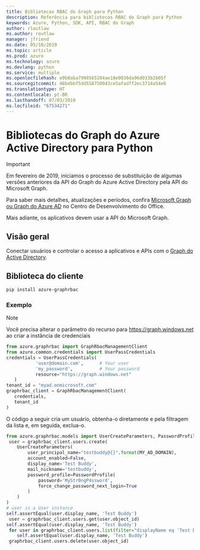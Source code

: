 ```yaml
---
title: Bibliotecas RBAC do Graph para Python
description: Referência para bibliotecas RBAC do Graph para Python
keywords: Azure, Python, SDK, API, RBAC do Graph
author: rloutlaw
ms.author: routlaw
manager: jfriend
ms.date: 05/10/2019
ms.topic: article
ms.prod: azure
ms.technology: azure
ms.devlang: python
ms.service: multiple
ms.openlocfilehash: e9b0aba7998565284ae18e0036da96d033b2b05f
ms.sourcegitcommit: 46bebbf5dd558750043ce5afadff2ec3714a54e6
ms.translationtype: HT
ms.contentlocale: pt-BR
ms.lasthandoff: 07/03/2019
ms.locfileid: "67534271"
---
```

# <a name="azure-active-directory-graph-libraries-for-python"></a>Bibliotecas do Graph do Azure Active Directory para Python

> [!IMPORTANT]
>
> Em fevereiro de 2019, iniciamos o processo de substituição de algumas versões anteriores da API do Graph do Azure Active Directory pela API do Microsoft Graph. 
>
> Para saber mais detalhes, atualizações e períodos, confira [Microsoft Graph ou Graph do Azure AD](https://dev.office.com/blogs/microsoft-graph-or-azure-ad-graph) no Centro de Desenvolvimento do Office.
>
> Mais adiante, os aplicativos devem usar a API do Microsoft Graph. 

## <a name="overview"></a>Visão geral 

Conectar usuários e controlar o acesso a aplicativos e APIs com o [Graph do Active Directory](/azure/active-directory/develop/active-directory-graph-api).    

## <a name="client-library"></a>Biblioteca do cliente   

 ```bash    
pip install azure-graphrbac 
``` 

### <a name="example"></a>Exemplo 
> [!NOTE]   
> Você precisa alterar o parâmetro do recurso para https://graph.windows.net ao criar a instância de credenciais    
 ```python  
from azure.graphrbac import GraphRbacManagementClient   
from azure.common.credentials import UserPassCredentials    
 credentials = UserPassCredentials( 
            'user@domain.com',      # Your user 
            'my_password',          # Your password 
            resource="https://graph.windows.net"    
    )   
 tenant_id = "myad.onmicrosoft.com" 
 graphrbac_client = GraphRbacManagementClient(  
    credentials,    
    tenant_id   
)   
``` 
O código a seguir cria um usuário, obtenha-o diretamente e pela filtragem da lista e, em seguida, exclua-o.   
```python   
from azure.graphrbac.models import UserCreateParameters, PasswordProfile    
 user = graphrbac_client.users.create(  
    UserCreateParameters(   
        user_principal_name="testbuddy@{}".format(MY_AD_DOMAIN),    
        account_enabled=False,  
        display_name='Test Buddy',  
        mail_nickname='testbuddy',  
        password_profile=PasswordProfile(   
            password='MyStr0ngP4ssword',    
            force_change_password_next_login=True   
        )   
    )   
)   
# user is a User instance   
self.assertEqual(user.display_name, 'Test Buddy')   
 user = graphrbac_client.users.get(user.object_id)  
self.assertEqual(user.display_name, 'Test Buddy')   
 for user in graphrbac_client.users.list(filter="displayName eq 'Test Buddy'"): 
    self.assertEqual(user.display_name, 'Test Buddy')   
 graphrbac_client.users.delete(user.object_id)  
```